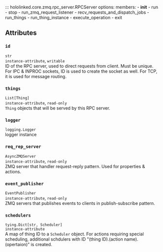 

::: hololinked.core.zmq.rpc_server.RPCServer
    options:
        members:
            - __init__
            - run
            - stop
            - run_zmq_request_listener
            - recv_requests_and_dispatch_jobs
            - run_things
            - run_thing_instance
            - execute_operation
            - exit
         

## Attributes

### `id`
`str` <br/> 
`instance-attribute`, `writable` <br />
ID of the RPC server, used to direct requests from client. Must be unique. 
For IPC & INPROC sockets, ID is used to create the socket as well. For TCP, it is used for 
message routing. 

### `things` 
`List[Thing]` <br />
`instance-attribute`, `read-only` <br />
`Thing` objects that will be served by this RPC server.

### `logger` 
`logging.Logger` <br />
logger instance

### `req_rep_server`
`AsyncZMQServer` <br />
`instance-attribute`, `read-only` <br />
ZMQ server that handler request-reply pattern. Used for properties & actions. 

### `event_publisher`
`EventPublisher` <br /> 
`instance-attribute`, `read-only` <br />
ZMQ servers that publishes events to clients in publish-subscribe pattern. 

### `schedulers`
`tying.Dict[str, Scheduler]` <br />
`instance-attribute` <br />
A map of thing ID to a `Scheduler` object. For actions requiring special scheduling,
additional schdulers with ID "(thing ID).(action name).(opertaion)" is created. 

